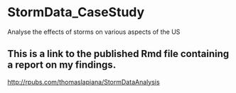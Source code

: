 # StormData_CaseStudy
Analyse the effects of storms on various aspects of the US

## This is a link to the published Rmd file containing a report on my findings.

http://rpubs.com/thomaslapiana/StormDataAnalysis